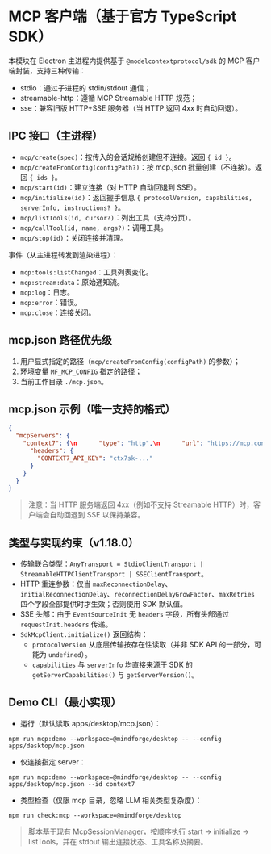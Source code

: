 # MCP 客户端（基于官方 TypeScript SDK）

本模块在 Electron 主进程内提供基于 `@modelcontextprotocol/sdk` 的 MCP 客户端封装，支持三种传输：

- stdio：通过子进程的 stdin/stdout 通信；
- streamable-http：遵循 MCP Streamable HTTP 规范；
- sse：兼容旧版 HTTP+SSE 服务器（当 HTTP 返回 4xx 时自动回退）。

## IPC 接口（主进程）

- `mcp/create(spec)`：按传入的会话规格创建但不连接。返回 `{ id }`。
- `mcp/createFromConfig(configPath?)`：按 mcp.json 批量创建（不连接）。返回 `{ ids }`。
- `mcp/start(id)`：建立连接（对 HTTP 自动回退到 SSE）。
- `mcp/initialize(id)`：返回握手信息 `{ protocolVersion, capabilities, serverInfo, instructions? }`。
- `mcp/listTools(id, cursor?)`：列出工具（支持分页）。
- `mcp/callTool(id, name, args?)`：调用工具。
- `mcp/stop(id)`：关闭连接并清理。

事件（从主进程转发到渲染进程）：

- `mcp:tools:listChanged`：工具列表变化。
- `mcp:stream:data`：原始通知流。
- `mcp:log`：日志。
- `mcp:error`：错误。
- `mcp:close`：连接关闭。

## mcp.json 路径优先级

1. 用户显式指定的路径（`mcp/createFromConfig(configPath)` 的参数）；
2. 环境变量 `MF_MCP_CONFIG` 指定的路径；
3. 当前工作目录 `./mcp.json`。

## mcp.json 示例（唯一支持的格式）

```json
{
  "mcpServers": {
    "context7": {\n      "type": "http",\n      "url": "https://mcp.context7.com/mcp",
      "headers": {
        "CONTEXT7_API_KEY": "ctx7sk-..."
      }
    }
  }
}
```

> 注意：当 HTTP 服务端返回 4xx（例如不支持 Streamable HTTP）时，客户端会自动回退到 SSE 以保持兼容。

## 类型与实现约束（v1.18.0）

- 传输联合类型：`AnyTransport = StdioClientTransport | StreamableHTTPClientTransport | SSEClientTransport`。
- HTTP 重连参数：仅当 `maxReconnectionDelay`、`initialReconnectionDelay`、`reconnectionDelayGrowFactor`、`maxRetries` 四个字段全部提供时才生效；否则使用 SDK 默认值。
- SSE 头部：由于 `EventSourceInit` 无 `headers` 字段，所有头部通过 `requestInit.headers` 传递。
- `SdkMcpClient.initialize()` 返回结构：
  - `protocolVersion` 从底层传输按存在性读取（并非 SDK API 的一部分，可能为 `undefined`）。
  - `capabilities` 与 `serverInfo` 均直接来源于 SDK 的 `getServerCapabilities()` 与 `getServerVersion()`。

## Demo CLI（最小实现）

- 运行（默认读取 apps/desktop/mcp.json）：

`
npm run mcp:demo --workspace=@mindforge/desktop -- --config apps/desktop/mcp.json
`

- 仅连接指定 server：

`
npm run mcp:demo --workspace=@mindforge/desktop -- --config apps/desktop/mcp.json --id context7
`

- 类型检查（仅限 mcp 目录，忽略 LLM 相关类型复杂度）：

`
npm run check:mcp --workspace=@mindforge/desktop
`

> 脚本基于现有 McpSessionManager，按顺序执行 start → initialize → listTools，并在 stdout 输出连接状态、工具名称及摘要。

